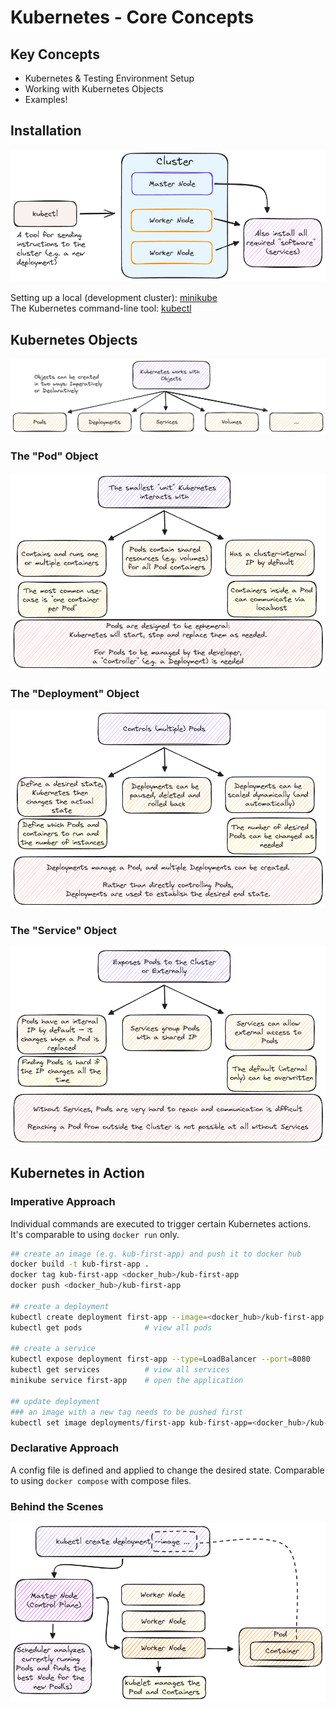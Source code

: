 # Kubernetes - Core Concepts

## Key Concepts

- Kubernetes & Testing Environment Setup
- Working with Kubernetes Objects
- Examples!

## Installation

![installation](./docs/installation.excalidraw.png)

Setting up a local (development cluster): [minikube](https://minikube.sigs.k8s.io/docs/)<br />
The Kubernetes command-line tool: [kubectl](https://kubernetes.io/docs/tasks/tools/#kubectl)

## Kubernetes Objects

![kubernetes objects](./docs/objects.excalidraw.png)

### The "Pod" Object

![pod objects](./docs/pod.excalidraw.png)

### The "Deployment" Object

![deployment object](./docs/deployment.excalidraw.png)

### The "Service" Object

![service object](./docs/service.excalidraw.png)

## Kubernetes in Action

### Imperative Approach

Individual commands are executed to trigger certain Kubernetes actions. It's comparable to using `docker run` only.

```bash
## create an image (e.g. kub-first-app) and push it to docker hub
docker build -t kub-first-app .
docker tag kub-first-app <docker_hub>/kub-first-app
docker push <docker_hub>/kub-first-app

## create a deployment
kubectl create deployment first-app --image=<docker_hub>/kub-first-app
kubectl get pods              # view all pods

## create a service
kubectl expose deployment first-app --type=LoadBalancer --port=8080
kubectl get services          # view all services
minikube service first-app    # open the application

## update deployment
### an image with a new tag needs to be pushed first
kubectl set image deployments/first-app kub-first-app=<docker_hub>/kub-first-app:tag
```

### Declarative Approach

A config file is defined and applied to change the desired state. Comparable to using `docker compose` with compose files.

### Behind the Scenes

![behind the scenes](./docs/behind-the-scenes.excalidraw.png)
